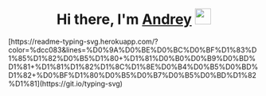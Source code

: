 <h1 align="center">Hi there, I'm <a href="#" target="_blank">Andrey</a> 
<img src="https://github.com/blackcater/blackcater/raw/main/images/Hi.gif" height="32"/></h1>
[https://readme-typing-svg.herokuapp.com/?color=%dcc083&lines=%D0%9A%D0%BE%D0%BC%D0%BF%D1%83%D1%85%D1%82%D0%B5%D1%80+%D1%81%D0%B0%D0%B9%D0%BD%D1%81+%D1%81%D1%82%D1%8C%D1%8E%D0%B4%D0%B5%D0%BD%D1%82+%D0%BF%D1%80%D0%B5%D0%B7%D0%B5%D0%BD%D1%82%D1%81](https://git.io/typing-svg)


<!--
**andrey8080/andrey8080** is a ✨ _special_ ✨ repository because its `README.md` (this file) appears on your GitHub profile.

Here are some ideas to get you started:

- 🔭 I’m currently working on ...
- 🌱 I’m currently learning ...
- 👯 I’m looking to collaborate on ...
- 🤔 I’m looking for help with ...
- 💬 Ask me about ...
- 📫 How to reach me: ...
- 😄 Pronouns: ...
- ⚡ Fun fact: ...
-->
